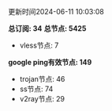 更新时间2024-06-11 10:03:08

**总订阅: 34**
**总节点: 5425**
- vless节点: 7

**google ping有效节点: 149**
- trojan节点: 46
- ss节点: 74
- v2ray节点: 29
